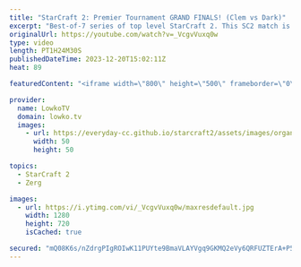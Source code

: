 ```yaml
---
title: "StarCraft 2: Premier Tournament GRAND FINALS! (Clem vs Dark)"
excerpt: "Best-of-7 series of top level StarCraft 2. This SC2 match is the Grand Finals of the ESL SC2 Masters 2023 Winter, between Dark (Zerg) and Clem (Terran). Total prize pool for this event is $75000. Support my work: https://patreon.com/lowkotv  Lowko merch: https://lowko.shop Tech setup: https://lowko.tv/setup"
originalUrl: https://youtube.com/watch?v=_VcgvVuxq0w
type: video
length: PT1H24M30S
publishedDateTime: 2023-12-20T15:02:11Z
heat: 89

featuredContent: "<iframe width=\"800\" height=\"500\" frameborder=\"0\" src=\"https://www.youtube.com/embed/_VcgvVuxq0w\" allow=\"accelerometer; autoplay; encrypted-media; gyroscope; picture-in-picture\" allowfullscreen></iframe>"

provider:
  name: LowkoTV
  domain: lowko.tv
  images:
    - url: https://everyday-cc.github.io/starcraft2/assets/images/organizations/lowko.tv-50x50.jpg
      width: 50
      height: 50

topics:
  - StarCraft 2
  - Zerg

images:
  - url: https://i.ytimg.com/vi/_VcgvVuxq0w/maxresdefault.jpg
    width: 1280
    height: 720
    isCached: true

secured: "mQ08K6s/nZdrgPIgROIwK11PUYte9BmaVLAYVgq9GKMQ2eVy6QRFUZTErA+P5d7RCV1gpv71IiXU8i77ITBq+fcIjQK+NGU+9OO4uTbf4VXTzdLkbU8d3EQ3ErtZTIaOGVchJxmjePS+zYqHQAL13hu7ZrXq2YmAvF1QrR7ys1TnBbm+XP05LaziqkSl3Jd1w7nQul68nvTf5wvKNmi3GAiQYRXLJKFRWkGH8jtO4/2IYOLHmlZgkiOr3DKCMRCBrysKFH39rytAv9B6qZd8YPvqwFv+nZLCOohRg0AT09IicT5PTRaw1sbRhqQ3eN2E2mvTC8stxGZL2JNvDv/QokMQrrJC5744Hc7nLcucNXZY0n9uMVpqDdjM41Qw1Gv0qiWTcsaW3X20v9F7c+9+oDHuGiCFr/2xDXWhz8Djv9w=;XDSgn+Hzsg2n0iZWb7Zk3Q=="
---
```


